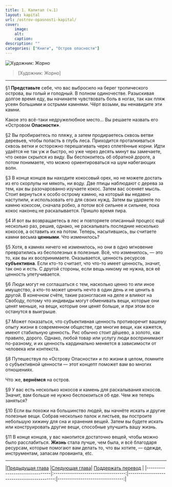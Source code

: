 ```yaml
---
title: 1. Капитал (ч.1)
layout: kapital
url: /ostrov-opasnosti-kapital/
cover:
    image:
    alt: 
    caption: 
description: ""
categories: ["Книги", "Остров опасности"]
---
```


![Художник: Жорно](/img/books/antologiya-anarho-kapitalizma/2.jpg "")
>[Художник: Жорно]

-----

§1 **Представьте** себе, что вас выбросило на берег тропического острова, вы голый и голодный. В полном одиночестве. Разыскивая долгое время еду, вы начинаете чувствовать боль в ногах, так как пляж усеян большими и острыми камнями. Чёрт возьми, вы ненавидите эти камни.

Какое это всё-таки недружелюбное место... Вы решаете назвать его «Островом **Опасности»**.

§2 Вы пробираетесь по пляжу, а затем продираетесь сквозь ветви деревьев, чтобы попасть в глубь леса. Приходится проталкиваться сквозь ветки и осторожно перешагивать через сплетённые корни. Идти удаётся не так уж и быстро, но уже через десять минут вы замечаете, что океан скрылся из виду. Вы беспокоитесь об обратной дороге, а потом понимаете, что можно ориентироваться на шум набегающих волн.

§3 В конце концов вы находите кокосовый орех, но не можете достать из его скорлупы ни мякоть, ни воду. Две птицы наблюдают с дерева за тем, как вы разочарованно изучаете кокос. Затем вас осеняет мысль. Стоит вернуться к особо острому камню, на который вы недавно наступили, и использовать его для своих нужд. Затем вы ударяете по камню кокосом, сначала робко, а потом всё сильнее и сильнее, пока кокос наконец не раскалывается. Пришло время пира.

§4 И вот вы возвращаетесь в лес и повторяете описанный процесс ещё несколько раз, решив, однако, не раскалывать последние несколько кокосов, а оставить их на потом. Теперь, насытившись, вы считаете камни весьма **ценными**. Что изменилось?

§5 Хотя, в камнях ничего не изменилось, но они в одно мгновение превратились из бесполезных в полезные. Всё, что изменилось, — это то, как вы их воспринимаете. Оказывается, ценность ресурсов **субъективна**. Если кто-то считает, что что-то имеет ценность, значит, так оно и есть. С другой стороны, если вещь никому не нужна, вся её ценность улетучивается.

§6 Люди могут не соглашаться с тем, насколько ценно то или иное имущество, а кто-то может ценить нечто в один день и не ценить в другой. В конечном счёте, такие разногласия на деле и влияют на Свободу, потому что индивиды могут обменивать вещи, которые они ценят меньше, на вещи, которые они ценят больше, и при этом все останутся в выигрыше.

§7 Может показаться, что субъективная ценность противоречит вашему опыту жизни в современном обществе, где многие вещи, как кажется, имеют стабильную ценность. Рис обычно стоит дёшево, а золото, как правило, дорого. Однако, любой товар или услугу люди воспринимают по-разному, и их ценность кардинально меняется в зависимости от человека или контекста.

§8 Путешествуя по «Острову Опасности» и по жизни в целом, помните о субъективной ценности — этот концепт поможет вам во многих отношениях.

Что же, **вернёмся** на остров.

§9 У вас есть несколько кокосов и камень для раскалывания кокосов. Значит, вам больше не нужно беспокоиться об еде. Чем же теперь заняться?

§10 Если вы похожи на большинство людей, вы начнёте искать и другие полезные вещи. Собрав несколько палок и листьев, вы построите небольшую хижину для сна и хранения вещей. Затем вы будете искать или конструировать другие вещи, способные улучшить вашу жизнь.

§11 В конце концов, у вас накопится достаточно вещей, чтобы можно было расслабиться. **Жизнь** стала лучше, чем была, и всё благодаря ресурсам, которые помогают вам делать то, что вы хотите, — одежде, инструментам, запасам провианта, etc.

-----

|[Предыдущая глава](/0-ostrov-opasnosti/) |[Следующая глава](/ostrov-opasnosti-kapital-2/)| [Поддержать перевод](/0-ostrov-opasnosti/)    |
|-------------------------------|:-----------------------------------:|------------------------------------------:|--------------------------------:|